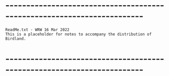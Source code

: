 # -----------------------------------------------------------------------
    ReadMe.txt - WRW 16 Mar 2022
    This is a placeholder for notes to accompany the distribution of Birdland.
# -----------------------------------------------------------------------
